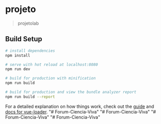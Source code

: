 # projeto

> projetolab

## Build Setup

``` bash
# install dependencies
npm install

# serve with hot reload at localhost:8080
npm run dev

# build for production with minification
npm run build

# build for production and view the bundle analyzer report
npm run build --report
```

For a detailed explanation on how things work, check out the [guide](http://vuejs-templates.github.io/webpack/) and [docs for vue-loader](http://vuejs.github.io/vue-loader).
"# Forum-Ciencia-Viva" 
"# Forum-Ciencia-Viva" 
"# Forum-Ciencia-Viva" 
"# Forum-Ciencia-Viva" 
